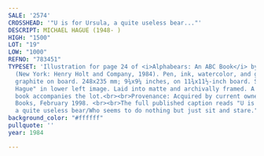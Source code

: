 ```yaml
---
SALE: '2574'
CROSSHEAD: '"U is for Ursula, a quite useless bear..."'
DESCRIPT: MICHAEL HAGUE (1948- )
HIGH: "1500"
LOT: "19"
LOW: "1000"
REFNO: "783451"
TYPESET: 'Illustration for page 24 of <i>Alphabears: An ABC Book</i> by Kathleen Hague
  (New York: Henry Holt and Company, 1984). Pen, ink, watercolor, and gouache over
  graphite on board. 248x235 mm; 9¾x9¼ inches, on 11¾x11½-inch board. Signed "Michael
  Hague" in lower left image. Laid into matte and archivally framed. A copy of the
  book accompanies the lot.<br><br>Provenance: Acquired by current owner from Aleph-Bet
  Books, February 1998. <br><br>The full published caption reads "U is for Ursula,
  a quite useless bear/Who seems to do nothing but just sit and stare."'
background_color: "#ffffff"
pullquote: ''
year: 1984

---
```

